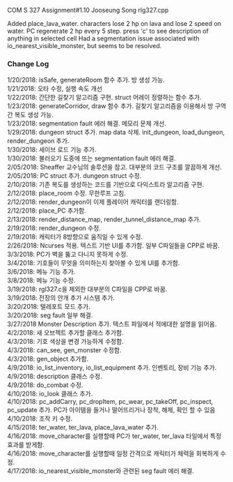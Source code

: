 COM S 327
Assignment#1.10
Jooseung Song
rlg327.cpp

Added place_lava_water. characters lose 2 hp on lava and lose 2 speed on water.
PC regenerate 2 hp every 5 step. press 'c' to see description of anything in selected cell
Had a segmentation issue associated with io_nearest_visible_monster, but seems to be resolved.


### Change Log

1/20/2018: isSafe, generateRoom 함수 추가. 방 생성 가능.  
1/21/2018: 오타 수정, 실행 속도 개선  
1/22/2018: 간단한 길찾기 알고리즘 구현. struct 어레이 정렬하는 함수 추가.  
1/23/2018: generateCorridor, draw 함수 추가. 길찾기 알고리즘을 이용해서 방 구역간 복도 생성 가능.  
1/23/2018: segmentation fault 에러 해결. 메모리 문제 개선.  
1/29/2018: dungeon struct 추가. map data 삭제. init_dungeon, load_dungeon, render_dungeon 추가.  
1/30/2018: 세이브 로드 기능 추가.  
1/30/2018: 불러오기 도중에 뜨는 segmentation fault 에러 해결.  
2/05/2018: Sheaffer 교수님의 솔루션을 참고. 대부분의 코드 구조를 깔끔하게 개선.  
2/05/2018: PC struct 추가. dungeon struct 수정.  
2/10/2018: 기존 복도를 생성하는 코드를 기반으로 다익스트라 알고리즘 구현.  
2/12/2018: place_room 수정. 무한루프 고침.  
2/12/2018: render_dungeon이 이제 플레이어 캐릭터를 랜더링함.  
2/12/2018: place_PC 추가함.  
2/13/2018: render_distance_map, render_tunnel_distance_map 추가.  
2/19/2018: render_dungeon 수정.  
2/19/2018: 캐릭터가 8방향으로 움직일 수 있게 수정.  
2/26/2018: Ncurses 적용. 텍스트 기반 UI를 추가함. 일부 C파일들을 CPP로 바꿈.  
3/3/2018: PC가 벽을 뚫고 다니지 못하게 수정.  
3/4/2018: 기호들이 무엇을 의미하는지 찾아볼 수 있게 UI를 추가함.  
3/6/2018: 메뉴 기능 추가.  
3/8/2018: 메뉴 기능 수정.  
3/19/2018: rgl327.c을 제외한 대부분의 C파일을 CPP로 바꿈.  
3/19/2018: 전장의 안개 추가 시스템 추가.  
3/20/2018: 텔레포트 모드 추가.  
3/20/2018: seg fault 일부 해결.  
3/27/2018 Monster Description 추가. 텍스트 파일에서 적에대한 설명을 읽어옴.  
4/2/2018: 새 오브젝트 추가할 클래스 추가함.  
4/3/2018: 기호 색상을 변경 가능하게 수정함.  
4/3/2018: can_see, gen_monster 수정함.  
4/3/2018: gen_object 추가함.  
4/9/2018: io_list_inventory, io_list_equipment 추가. 인벤토리, 장비 기능 추가.  
4/9/2018: description 클래스 수정.  
4/9/2018: do_combat 수정.  
4/10/2018: io_look 클래스 추가.  
4/10/2018: pc_addCarry, pc_dropItem, pc_wear, pc_takeOff, pc_inspect, pc_update 추가. PC가 아이템을 들거나 떨어뜨리거나 장착, 해제, 확인 할 수 있음  
4/10/2018: 조작 키 수정.  
4/15/2018: ter_water, ter_lava, place_lava_water 추가.  
4/16/2018: move_character를 실행할때 PC가 ter_water, ter_lava 타일에서 특정 효과를 받게함.  
4/16/2018: move_character를 실행할때 일정 간격으로 캐릭터가 체력을 회복하게 수정.  
4/17/2018: io_nearest_visible_monster와 관련된 seg fault 에러 해결.  
